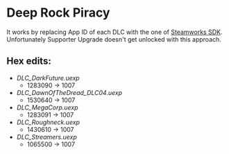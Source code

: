 # Deep Rock Piracy

It works by replacing App ID of each DLC with the one of [Steamworks SDK].
Unfortunately Supporter Upgrade doesn't get unlocked with this approach.

## **Hex edits**:
- *DLC_DarkFuture.uexp*
  - 1283090 -> 1007
- *DLC_DawnOfTheDread_DLC04.uexp*
  - 1530640 -> 1007
- *DLC_MegaCorp.uexp*
  - 1283091 -> 1007
- *DLC_Roughneck.uexp*
  - 1430610 -> 1007
- *DLC_Streamers.uexp*
  - 1065500 -> 1007

[Steamworks SDK]: https://steamdb.info/app/1007